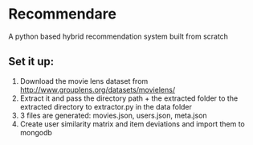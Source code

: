 # Recommendare
A python based hybrid recommendation system built from scratch

## Set it up:
1. Download the movie lens dataset from http://www.grouplens.org/datasets/movielens/
2. Extract it and pass the directory path + the extracted folder to the extracted directory to extractor.py in the data folder
3. 3 files are generated: movies.json, users.json, meta.json
4. Create user similarity matrix and item deviations and import them to mongodb